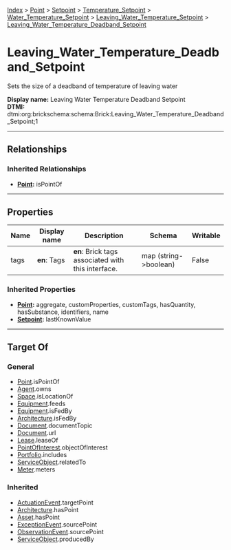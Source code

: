 [Index](../../../../../index.md) > [Point](../../../../Point.md) > [Setpoint](../../../Setpoint.md) > [Temperature_Setpoint](../../Temperature_Setpoint.md) > [Water_Temperature_Setpoint](../Water_Temperature_Setpoint.md) > [Leaving_Water_Temperature_Setpoint](Leaving_Water_Temperature_Setpoint.md) > [Leaving_Water_Temperature_Deadband_Setpoint](#)
# Leaving_Water_Temperature_Deadband_Setpoint

Sets the size of a deadband of temperature of leaving water


**Display name:** Leaving Water Temperature Deadband Setpoint<br />
**DTMI:** dtmi:org:brickschema:schema:Brick:Leaving_Water_Temperature_Deadband_Setpoint;1

---

## Relationships

### Inherited Relationships
* **[Point](../../../../Point.md):** isPointOf

---

## Properties

|Name|Display name|Description|Schema|Writable|
|-|-|-|-|-|
|tags|**en**: Tags|**en**: Brick tags associated with this interface.|map (string->boolean)|False|
### Inherited Properties
* **[Point](../../../../Point.md):** aggregate, customProperties, customTags, hasQuantity, hasSubstance, identifiers, name
* **[Setpoint](../../../Setpoint.md):** lastKnownValue

---

## Target Of
### General
* [Point](../../../../Point.md).isPointOf
* [Agent](../../../../../Agent/Agent.md).owns
* [Space](../../../../../Space/Space.md).isLocationOf
* [Equipment](../../../../../Asset/Equipment/Equipment.md).feeds
* [Equipment](../../../../../Asset/Equipment/Equipment.md).isFedBy
* [Architecture](../../../../../Space/Architecture/Architecture.md).isFedBy
* [Document](../../../../../Information/Document/Document.md).documentTopic
* [Document](../../../../../Information/Document/Document.md).url
* [Lease](../../../../../Event/Lease.md).leaseOf
* [PointOfInterest](../../../../../Information/PointOfInterest.md).objectOfInterest
* [Portfolio](../../../../../Collection/Portfolio.md).includes
* [ServiceObject](../../../../../Information/ServiceObject/ServiceObject.md).relatedTo
* [Meter](../../../../../Asset/Equipment/Meter/Meter.md).meters
### Inherited
* [ActuationEvent](../../../../../Event/Point-/ActuationEvent.md).targetPoint
* [Architecture](../../../../../Space/Architecture/Architecture.md).hasPoint
* [Asset](../../../../../Asset/Asset.md).hasPoint
* [ExceptionEvent](../../../../../Event/Point-/ExceptionEvent.md).sourcePoint
* [ObservationEvent](../../../../../Event/Point-/ObservationEvent/ObservationEvent.md).sourcePoint
* [ServiceObject](../../../../../Information/ServiceObject/ServiceObject.md).producedBy
